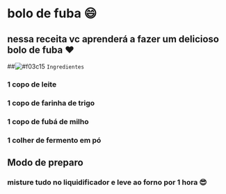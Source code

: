 # bolo de fuba :smile: <br>

## nessa receita vc aprenderá a fazer um delicioso bolo de fuba :heart:<br>

##![#f03c15](https://via.placeholder.com/15/f03c15/000000?text=+) `Ingredientes` <br>

### 1 copo de leite <br>
### 1 copo de farinha de trigo<br>
### 1 copo de fubá de milho <br>
### 1 colher de fermento em pó

## Modo de preparo<br>

### misture tudo no liquidificador e leve ao forno por 1 hora :sunglasses:
